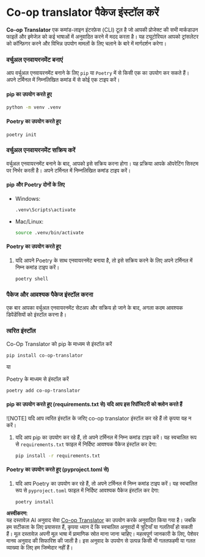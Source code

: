<!--
CO_OP_TRANSLATOR_METADATA:
{
  "original_hash": "b6d85d887d2664539a438dae5d0dfa50",
  "translation_date": "2025-06-12T18:32:48+00:00",
  "source_file": "getting_started/command-line-guide/install-package.md",
  "language_code": "hi"
}
-->
# Co-op translator पैकेज इंस्टॉल करें

**Co-op Translator** एक कमांड-लाइन इंटरफ़ेस (CLI) टूल है जो आपकी प्रोजेक्ट की सभी मार्कडाउन फाइलें और इमेजेज़ को कई भाषाओं में अनुवादित करने में मदद करता है। यह ट्यूटोरियल आपको ट्रांसलेटर को कॉन्फ़िगर करने और विभिन्न उपयोग मामलों के लिए चलाने के बारे में मार्गदर्शन करेगा।

### वर्चुअल एनवायरनमेंट बनाएं

आप वर्चुअल एनवायरनमेंट बनाने के लिए `pip` या `Poetry` में से किसी एक का उपयोग कर सकते हैं। अपने टर्मिनल में निम्नलिखित कमांड में से कोई एक टाइप करें।

#### pip का उपयोग करते हुए

```bash
python -m venv .venv
```

#### Poetry का उपयोग करते हुए

```bash
poetry init
```

### वर्चुअल एनवायरनमेंट सक्रिय करें

वर्चुअल एनवायरनमेंट बनाने के बाद, आपको इसे सक्रिय करना होगा। यह प्रक्रिया आपके ऑपरेटिंग सिस्टम पर निर्भर करती है। अपने टर्मिनल में निम्नलिखित कमांड टाइप करें।

#### pip और Poetry दोनों के लिए

- Windows:

    ```bash
    .venv\Scripts\activate
    ```

- Mac/Linux:

    ```bash
    source .venv/bin/activate
    ```

#### Poetry का उपयोग करते हुए

1. यदि आपने Poetry के साथ एनवायरनमेंट बनाया है, तो इसे सक्रिय करने के लिए अपने टर्मिनल में निम्न कमांड टाइप करें।

    ```bash
    poetry shell
    ```

### पैकेज और आवश्यक पैकेज इंस्टॉल करना

एक बार आपका वर्चुअल एनवायरनमेंट सेटअप और सक्रिय हो जाने के बाद, अगला कदम आवश्यक डिपेंडेंसियों को इंस्टॉल करना है।

### त्वरित इंस्टॉल

Co-Op Translator को pip के माध्यम से इंस्टॉल करें

```
pip install co-op-translator
```  
या  

Poetry के माध्यम से इंस्टॉल करें  
```
poetry add co-op-translator
```

#### pip का उपयोग करते हुए (requirements.txt से) यदि आप इस रिपॉजिटरी को क्लोन करते हैं

![NOTE] यदि आप त्वरित इंस्टॉल के जरिए co-op translator इंस्टॉल कर रहे हैं तो कृपया यह न करें।

1. यदि आप pip का उपयोग कर रहे हैं, तो अपने टर्मिनल में निम्न कमांड टाइप करें। यह स्वचालित रूप से `requirements.txt` फाइल में निर्दिष्ट आवश्यक पैकेज इंस्टॉल कर देगा:

    ```bash
    pip install -r requirements.txt
    ```

#### Poetry का उपयोग करते हुए (pyproject.toml से)

1. यदि आप Poetry का उपयोग कर रहे हैं, तो अपने टर्मिनल में निम्न कमांड टाइप करें। यह स्वचालित रूप से `pyproject.toml` फाइल में निर्दिष्ट आवश्यक पैकेज इंस्टॉल कर देगा:

    ```bash
    poetry install
    ```

**अस्वीकरण**:  
यह दस्तावेज़ AI अनुवाद सेवा [Co-op Translator](https://github.com/Azure/co-op-translator) का उपयोग करके अनुवादित किया गया है। जबकि हम सटीकता के लिए प्रयासरत हैं, कृपया ध्यान दें कि स्वचालित अनुवादों में त्रुटियाँ या गलतियाँ हो सकती हैं। मूल दस्तावेज़ अपनी मूल भाषा में प्रामाणिक स्रोत माना जाना चाहिए। महत्वपूर्ण जानकारी के लिए, पेशेवर मानव अनुवाद की सिफारिश की जाती है। इस अनुवाद के उपयोग से उत्पन्न किसी भी गलतफहमी या गलत व्याख्या के लिए हम जिम्मेदार नहीं हैं।
